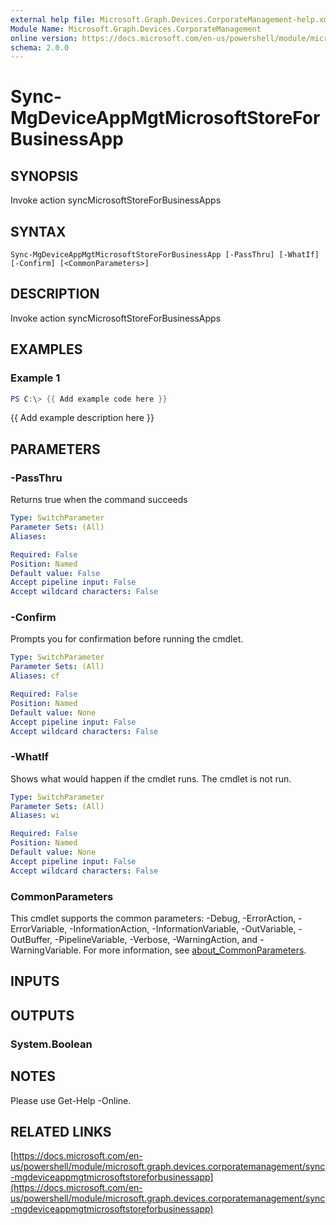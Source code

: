 ```yaml
---
external help file: Microsoft.Graph.Devices.CorporateManagement-help.xml
Module Name: Microsoft.Graph.Devices.CorporateManagement
online version: https://docs.microsoft.com/en-us/powershell/module/microsoft.graph.devices.corporatemanagement/sync-mgdeviceappmgtmicrosoftstoreforbusinessapp
schema: 2.0.0
---
```


# Sync-MgDeviceAppMgtMicrosoftStoreForBusinessApp

## SYNOPSIS
Invoke action syncMicrosoftStoreForBusinessApps

## SYNTAX

```
Sync-MgDeviceAppMgtMicrosoftStoreForBusinessApp [-PassThru] [-WhatIf] [-Confirm] [<CommonParameters>]
```

## DESCRIPTION
Invoke action syncMicrosoftStoreForBusinessApps

## EXAMPLES

### Example 1
```powershell
PS C:\> {{ Add example code here }}
```

{{ Add example description here }}

## PARAMETERS

### -PassThru
Returns true when the command succeeds

```yaml
Type: SwitchParameter
Parameter Sets: (All)
Aliases:

Required: False
Position: Named
Default value: False
Accept pipeline input: False
Accept wildcard characters: False
```

### -Confirm
Prompts you for confirmation before running the cmdlet.

```yaml
Type: SwitchParameter
Parameter Sets: (All)
Aliases: cf

Required: False
Position: Named
Default value: None
Accept pipeline input: False
Accept wildcard characters: False
```

### -WhatIf
Shows what would happen if the cmdlet runs.
The cmdlet is not run.

```yaml
Type: SwitchParameter
Parameter Sets: (All)
Aliases: wi

Required: False
Position: Named
Default value: None
Accept pipeline input: False
Accept wildcard characters: False
```

### CommonParameters
This cmdlet supports the common parameters: -Debug, -ErrorAction, -ErrorVariable, -InformationAction, -InformationVariable, -OutVariable, -OutBuffer, -PipelineVariable, -Verbose, -WarningAction, and -WarningVariable. For more information, see [about_CommonParameters](http://go.microsoft.com/fwlink/?LinkID=113216).

## INPUTS

## OUTPUTS

### System.Boolean
## NOTES
Please use Get-Help -Online.

## RELATED LINKS

[https://docs.microsoft.com/en-us/powershell/module/microsoft.graph.devices.corporatemanagement/sync-mgdeviceappmgtmicrosoftstoreforbusinessapp](https://docs.microsoft.com/en-us/powershell/module/microsoft.graph.devices.corporatemanagement/sync-mgdeviceappmgtmicrosoftstoreforbusinessapp)

